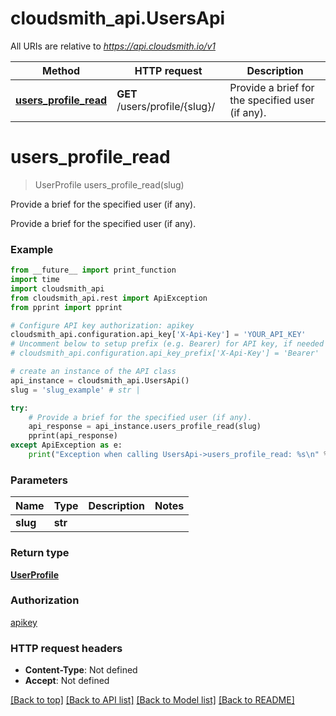 # cloudsmith_api.UsersApi

All URIs are relative to *https://api.cloudsmith.io/v1*

Method | HTTP request | Description
------------- | ------------- | -------------
[**users_profile_read**](UsersApi.md#users_profile_read) | **GET** /users/profile/{slug}/ | Provide a brief for the specified user (if any).


# **users_profile_read**
> UserProfile users_profile_read(slug)

Provide a brief for the specified user (if any).

Provide a brief for the specified user (if any).

### Example 
```python
from __future__ import print_function
import time
import cloudsmith_api
from cloudsmith_api.rest import ApiException
from pprint import pprint

# Configure API key authorization: apikey
cloudsmith_api.configuration.api_key['X-Api-Key'] = 'YOUR_API_KEY'
# Uncomment below to setup prefix (e.g. Bearer) for API key, if needed
# cloudsmith_api.configuration.api_key_prefix['X-Api-Key'] = 'Bearer'

# create an instance of the API class
api_instance = cloudsmith_api.UsersApi()
slug = 'slug_example' # str | 

try: 
    # Provide a brief for the specified user (if any).
    api_response = api_instance.users_profile_read(slug)
    pprint(api_response)
except ApiException as e:
    print("Exception when calling UsersApi->users_profile_read: %s\n" % e)
```

### Parameters

Name | Type | Description  | Notes
------------- | ------------- | ------------- | -------------
 **slug** | **str**|  | 

### Return type

[**UserProfile**](UserProfile.md)

### Authorization

[apikey](../README.md#apikey)

### HTTP request headers

 - **Content-Type**: Not defined
 - **Accept**: Not defined

[[Back to top]](#) [[Back to API list]](../README.md#documentation-for-api-endpoints) [[Back to Model list]](../README.md#documentation-for-models) [[Back to README]](../README.md)

